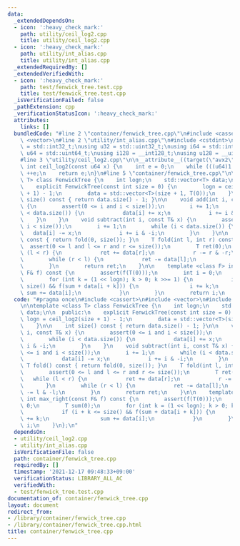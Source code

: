 ```yaml
---
data:
  _extendedDependsOn:
  - icon: ':heavy_check_mark:'
    path: utility/ceil_log2.cpp
    title: utility/ceil_log2.cpp
  - icon: ':heavy_check_mark:'
    path: utility/int_alias.cpp
    title: utility/int_alias.cpp
  _extendedRequiredBy: []
  _extendedVerifiedWith:
  - icon: ':heavy_check_mark:'
    path: test/fenwick_tree.test.cpp
    title: test/fenwick_tree.test.cpp
  _isVerificationFailed: false
  _pathExtension: cpp
  _verificationStatusIcon: ':heavy_check_mark:'
  attributes:
    links: []
  bundledCode: "#line 2 \"container/fenwick_tree.cpp\"\n#include <cassert>\n#include\
    \ <vector>\n#line 2 \"utility/int_alias.cpp\"\n#include <cstdint>\n\nusing i32\
    \ = std::int32_t;\nusing u32 = std::uint32_t;\nusing i64 = std::int64_t;\nusing\
    \ u64 = std::uint64_t;\nusing i128 = __int128_t;\nusing u128 = __uint128_t;\n\
    #line 3 \"utility/ceil_log2.cpp\"\n\n__attribute__((target(\"avx2\"))) constexpr\
    \ int ceil_log2(const u64 x) {\n    int e = 0;\n    while (((u64)1 << e) < x)\
    \ ++e;\n    return e;\n}\n#line 5 \"container/fenwick_tree.cpp\"\n\ntemplate <class\
    \ T> class FenwickTree {\n    int logn;\n    std::vector<T> data;\n\n  public:\n\
    \    explicit FenwickTree(const int size = 0) {\n        logn = ceil_log2(size\
    \ + 1) - 1;\n        data = std::vector<T>(size + 1, T(0));\n    }\n\n    int\
    \ size() const { return data.size() - 1; }\n\n    void add(int i, const T& x)\
    \ {\n        assert(0 <= i and i < size());\n        i += 1;\n        while (i\
    \ < data.size()) {\n            data[i] += x;\n            i += i & -i;\n    \
    \    }\n    }\n    void subtract(int i, const T& x) {\n        assert(0 <= i and\
    \ i < size());\n        i += 1;\n        while (i < data.size()) {\n         \
    \   data[i] -= x;\n            i += i & -i;\n        }\n    }\n\n    T fold()\
    \ const { return fold(0, size()); }\n    T fold(int l, int r) const {\n      \
    \  assert(0 <= l and l <= r and r <= size());\n        T ret(0);\n        while\
    \ (l < r) {\n            ret += data[r];\n            r -= r & -r;\n        }\n\
    \        while (r < l) {\n            ret -= data[l];\n            l -= l & -l;\n\
    \        }\n        return ret;\n    }\n\n    template <class F> int max_right(const\
    \ F& f) const {\n        assert(f(T(0)));\n        int i = 0;\n        T sum(0);\n\
    \        for (int k = (1 << logn); k > 0; k >>= 1) {\n            if (i + k <=\
    \ size() && f(sum + data[i + k])) {\n                i += k;\n               \
    \ sum += data[i];\n            }\n        }\n        return i;\n    }\n};\n"
  code: "#pragma once\n#include <cassert>\n#include <vector>\n#include \"../utility/ceil_log2.cpp\"\
    \n\ntemplate <class T> class FenwickTree {\n    int logn;\n    std::vector<T>\
    \ data;\n\n  public:\n    explicit FenwickTree(const int size = 0) {\n       \
    \ logn = ceil_log2(size + 1) - 1;\n        data = std::vector<T>(size + 1, T(0));\n\
    \    }\n\n    int size() const { return data.size() - 1; }\n\n    void add(int\
    \ i, const T& x) {\n        assert(0 <= i and i < size());\n        i += 1;\n\
    \        while (i < data.size()) {\n            data[i] += x;\n            i +=\
    \ i & -i;\n        }\n    }\n    void subtract(int i, const T& x) {\n        assert(0\
    \ <= i and i < size());\n        i += 1;\n        while (i < data.size()) {\n\
    \            data[i] -= x;\n            i += i & -i;\n        }\n    }\n\n   \
    \ T fold() const { return fold(0, size()); }\n    T fold(int l, int r) const {\n\
    \        assert(0 <= l and l <= r and r <= size());\n        T ret(0);\n     \
    \   while (l < r) {\n            ret += data[r];\n            r -= r & -r;\n \
    \       }\n        while (r < l) {\n            ret -= data[l];\n            l\
    \ -= l & -l;\n        }\n        return ret;\n    }\n\n    template <class F>\
    \ int max_right(const F& f) const {\n        assert(f(T(0)));\n        int i =\
    \ 0;\n        T sum(0);\n        for (int k = (1 << logn); k > 0; k >>= 1) {\n\
    \            if (i + k <= size() && f(sum + data[i + k])) {\n                i\
    \ += k;\n                sum += data[i];\n            }\n        }\n        return\
    \ i;\n    }\n};\n"
  dependsOn:
  - utility/ceil_log2.cpp
  - utility/int_alias.cpp
  isVerificationFile: false
  path: container/fenwick_tree.cpp
  requiredBy: []
  timestamp: '2021-12-17 09:48:33+09:00'
  verificationStatus: LIBRARY_ALL_AC
  verifiedWith:
  - test/fenwick_tree.test.cpp
documentation_of: container/fenwick_tree.cpp
layout: document
redirect_from:
- /library/container/fenwick_tree.cpp
- /library/container/fenwick_tree.cpp.html
title: container/fenwick_tree.cpp
---
```

